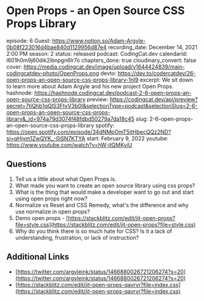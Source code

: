 # Open Props - an Open Source CSS Props Library

episode: 6
Guest: https://www.notion.so/Adam-Argyle-0b08f223016d4bae840d1129956d87e4
recording_date: December 14, 2021 2:00 PM
season: 2
status: released
podcast: CodingCat.dev
calendarid: l601h0m9j60dik2ibnpgn6lr7o
chapters_done: true
cloudinary_convert: false
cover: https://media.codingcat.dev/image/upload/v1644424839/main-codingcatdev-photo/OpenProps.png
devto: https://dev.to/codercatdev/26-open-props-an-open-source-css-props-library-1nl9
excerpt: We sit down to learn more about Adam Argyle and his new project Open Props.
hashnode: https://hashnode.codingcat.dev/podcast-2-6-open-props-an-open-source-css-props-library
preview: https://codingcat.dev/api/preview?secret=7tjQhb1qQlS3FtyV3b0I&selectionType=podcast&selectionSlug=2-6-open-props-an-open-source-css-props-library&_id=974a79d3074f48fdbd50279a7da18c45
slug: 2-6-open-props-an-open-source-css-props-library
spotify: https://open.spotify.com/episode/34dNMpOmT5jtHbecQQz2ND?si=qHjvm1ZwQYK_-0iSN7KTYA
start: February 9, 2022
youtube: https://www.youtube.com/watch?v=hW-itQMKyiU

## Questions

1. Tell us a little about what Open Props is.
2. What made you want to create an open source library using css props?
3. What is the thing that would make a developer want to go out and start using open props right now? 
4. Normalize vs Reset and CSS Remedy, what's the difference and why use normalize in open props?
5. Demo open props - [https://stackblitz.com/edit/jit-open-props?file=style.css](https://stackblitz.com/edit/jit-open-props?file=style.css)
6. Why do you think there is so much hate for CSS? Is it a lack of understanding, frustration, or lack of instruction?

## Additional Links

- [https://twitter.com/argyleink/status/1466880026721206274?s=20](https://twitter.com/argyleink/status/1466880026721206274?s=20)
- [https://stackblitz.com/edit/jit-open-props-qavrvr?file=index.css](https://stackblitz.com/edit/jit-open-props-qavrvr?file=index.css)